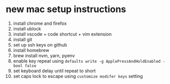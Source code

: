 # new mac setup instructions

1. install chrome and firefox
2. install ublock
3. install vscode + code shortcut + vim extension
4. install git
5. set up ssh keys on github
6. install homebrew
7. brew install nvm, yarn, pyenv
8. enable key repeat using `defaults write -g ApplePressAndHoldEnabled -bool false`
9. set keyboard delay until repeat to short
10. set caps lock to escape using `customize modifer keys` setting
